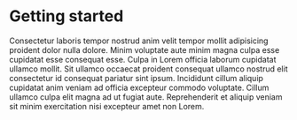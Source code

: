 # Getting started

Consectetur laboris tempor nostrud anim velit tempor mollit adipisicing proident dolor nulla dolore. Minim voluptate aute minim magna culpa esse cupidatat esse consequat esse. Culpa in Lorem officia laborum cupidatat ullamco mollit. Sit ullamco occaecat proident consequat ullamco nostrud elit consectetur id consequat pariatur sint ipsum. Incididunt cillum aliquip cupidatat anim veniam ad officia excepteur commodo voluptate. Cillum ullamco culpa elit magna ad ut fugiat aute. Reprehenderit et aliquip veniam sit minim exercitation nisi excepteur amet non Lorem.
